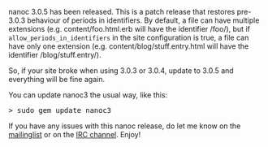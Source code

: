 nanoc 3.0.5 has been released. This is a patch release that restores pre-3.0.3 behaviour of periods in identifiers. By default, a file can have multiple extensions (e.g. content/foo.html.erb will have the identifier /foo/), but if `allow_periods_in_identifiers` in the site configuration is true, a file can have only one extension (e.g. content/blog/stuff.entry.html will have the identifier /blog/stuff.entry/).

So, if your site broke when using 3.0.3 or 3.0.4, update to 3.0.5 and everything will be fine again.

You can update nanoc3 the usual way, like this:

<pre><kbd><span class="prompt">></span> sudo gem update nanoc3</kbd></pre>

<p>If you have any issues with this nanoc release, do let me know on the <a href="http://groups.google.com/group/nanoc/">mailinglist</a> or on the <a href="irc://chat.freenode.net/#nanoc">IRC channel</a>. Enjoy!</p>

